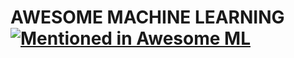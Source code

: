 # AWESOME MACHINE LEARNING [![Mentioned in Awesome ML](https://awesome.re/mentioned-badge.svg)](https://github.com/Artificial-Human/Awesome-ML)
